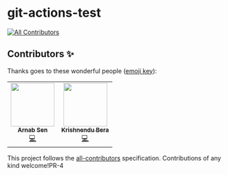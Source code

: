 # git-actions-test
<!-- ALL-CONTRIBUTORS-BADGE:START - Do not remove or modify this section -->
[![All Contributors](https://img.shields.io/badge/all_contributors-2-orange.svg?style=flat-square)](#contributors-)
<!-- ALL-CONTRIBUTORS-BADGE:END -->

## Contributors ✨

Thanks goes to these wonderful people ([emoji key](https://allcontributors.org/docs/en/emoji-key)):

<!-- ALL-CONTRIBUTORS-LIST:START - Do not remove or modify this section -->
<!-- prettier-ignore-start -->
<!-- markdownlint-disable -->
<table>
  <tr>
    <td align="center"><a href="https://arnabsen.rocks/"><img src="https://avatars.githubusercontent.com/u/51032928?v=4?s=100" width="100px;" alt=""/><br /><sub><b>Arnab Sen</b></sub></a><br /><a href="https://github.com/arnabsen1729/git-actions-test/commits?author=arnabsen1729" title="Code">💻</a></td>
    <td align="center"><a href="https://www.linkedin.com/in/krishnendu-bera-b294b5164"><img src="https://avatars.githubusercontent.com/u/51166937?v=4?s=100" width="100px;" alt=""/><br /><sub><b>Krishnendu Bera</b></sub></a><br /><a href="https://github.com/arnabsen1729/git-actions-test/commits?author=berakrishnendu36" title="Code">💻</a></td>
  </tr>
</table>

<!-- markdownlint-restore -->
<!-- prettier-ignore-end -->

<!-- ALL-CONTRIBUTORS-LIST:END -->

This project follows the [all-contributors](https://github.com/all-contributors/all-contributors) specification. Contributions of any kind welcome!PR-4
